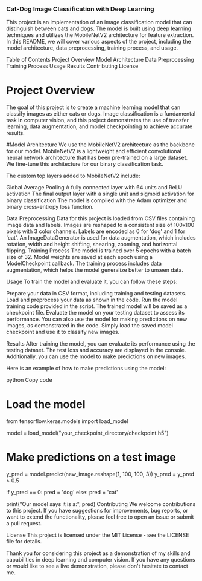 ### Cat-Dog Image Classification with Deep Learning

This project is an implementation of an image classification model that can distinguish between cats and dogs. The model is built using deep learning techniques and utilizes the MobileNetV2 architecture for feature extraction. In this README, we will cover various aspects of the project, including the model architecture, data preprocessing, training process, and usage.

Table of Contents
Project Overview
Model Architecture
Data Preprocessing
Training Process
Usage
Results
Contributing
License

# Project Overview
The goal of this project is to create a machine learning model that can classify images as either cats or dogs. Image classification is a fundamental task in computer vision, and this project demonstrates the use of transfer learning, data augmentation, and model checkpointing to achieve accurate results.

#Model Architecture
We use the MobileNetV2 architecture as the backbone for our model. MobileNetV2 is a lightweight and efficient convolutional neural network architecture that has been pre-trained on a large dataset. We fine-tune this architecture for our binary classification task.

The custom top layers added to MobileNetV2 include:

Global Average Pooling
A fully connected layer with 64 units and ReLU activation
The final output layer with a single unit and sigmoid activation for binary classification
The model is compiled with the Adam optimizer and binary cross-entropy loss function.

Data Preprocessing
Data for this project is loaded from CSV files containing image data and labels.
Images are reshaped to a consistent size of 100x100 pixels with 3 color channels.
Labels are encoded as 0 for 'dog' and 1 for 'cat'.
An ImageDataGenerator is used for data augmentation, which includes rotation, width and height shifting, shearing, zooming, and horizontal flipping.
Training Process
The model is trained over 5 epochs with a batch size of 32. Model weights are saved at each epoch using a ModelCheckpoint callback. The training process includes data augmentation, which helps the model generalize better to unseen data.

Usage
To train the model and evaluate it, you can follow these steps:

Prepare your data in CSV format, including training and testing datasets.
Load and preprocess your data as shown in the code.
Run the model training code provided in the script.
The trained model will be saved as a checkpoint file.
Evaluate the model on your testing dataset to assess its performance.
You can also use the model for making predictions on new images, as demonstrated in the code. Simply load the saved model checkpoint and use it to classify new images.

Results
After training the model, you can evaluate its performance using the testing dataset. The test loss and accuracy are displayed in the console. Additionally, you can use the model to make predictions on new images.

Here is an example of how to make predictions using the model:

python
Copy code
# Load the model
from tensorflow.keras.models import load_model

model = load_model("your_checkpoint_directory/checkpoint.h5")

# Make predictions on a test image
y_pred = model.predict(new_image.reshape(1, 100, 100, 3))
y_pred = y_pred > 0.5

if y_pred == 0:
    pred = 'dog'
else:
    pred = 'cat'

print("Our model says it is a:", pred)
Contributing
We welcome contributions to this project. If you have suggestions for improvements, bug reports, or want to extend the functionality, please feel free to open an issue or submit a pull request.

License
This project is licensed under the MIT License - see the LICENSE file for details.

Thank you for considering this project as a demonstration of my skills and capabilities in deep learning and computer vision. If you have any questions or would like to see a live demonstration, please don't hesitate to contact me.

